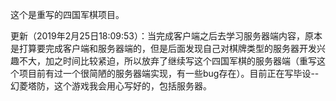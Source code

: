 ﻿这个是重写的四国军棋项目。
 
 更新（2019年2月25日18:09:53）：当完成客户端之后去学习服务器端内容，原本是打算要完成客户端和服务器端的，但是后面发现自己对棋牌类型的服务器开发兴趣不大，加之时间比较紧迫，所以放弃了继续写这个四国军棋的服务器端（重写这个项目前有过一个很简陋的服务器端实现，有一些bug存在）。目前正在写毕设--幻菱塔防，这个游戏我会用心写好的，包括服务器。
